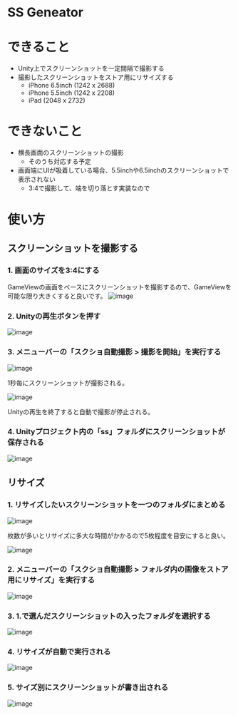 # SS Geneator

# できること
- Unity上でスクリーンショットを一定間隔で撮影する
- 撮影したスクリーンショットをストア用にリサイズする
  - iPhone 6.5inch (1242 x 2688)
  - iPhone 5.5inch (1242 x 2208)
  - iPad (2048 x 2732)

# できないこと
- 横長画面のスクリーンショットの撮影
  - そのうち対応する予定
- 画面端にUIが吸着している場合、5.5inchや6.5inchのスクリーンショットで表示されない
  - 3:4で撮影して、端を切り落とす実装なので

# 使い方

## スクリーンショットを撮影する

### 1. 画面のサイズを3:4にする

GameViewの画面をベースにスクリーンショットを撮影するので、GameViewを可能な限り大きくすると良いです。
![image](https://user-images.githubusercontent.com/4215759/101769094-cf25f000-3b29-11eb-880e-2ac60647fe59.png)

### 2. Unityの再生ボタンを押す
![image](https://user-images.githubusercontent.com/4215759/101769346-2c21a600-3b2a-11eb-8803-0af7519c1e58.png)

### 3. メニューバーの「スクショ自動撮影 > 撮影を開始」を実行する
![image](https://user-images.githubusercontent.com/4215759/101769376-380d6800-3b2a-11eb-927b-3dd14764d5e6.png)

1秒毎にスクリーンショットが撮影される。

![image](https://user-images.githubusercontent.com/4215759/101769460-570bfa00-3b2a-11eb-89e4-10af768c2d86.png)

Unityの再生を終了すると自動で撮影が停止される。

### 4. Unityプロジェクト内の「ss」フォルダにスクリーンショットが保存される
![image](https://user-images.githubusercontent.com/4215759/101769558-7dca3080-3b2a-11eb-81e9-47246ba28d47.png)

## リサイズ

### 1. リサイズしたいスクリーンショットを一つのフォルダにまとめる
![image](https://user-images.githubusercontent.com/4215759/101769664-a3573a00-3b2a-11eb-9611-ea0eb02b9a55.png)

枚数が多いとリサイズに多大な時間がかかるので5枚程度を目安にすると良い。

![image](https://user-images.githubusercontent.com/4215759/101769768-d0a3e800-3b2a-11eb-83de-2863e50fa135.png)


### 2. メニューバーの「スクショ自動撮影 > フォルダ内の画像をストア用にリサイズ」を実行する
![image](https://user-images.githubusercontent.com/4215759/101769823-e44f4e80-3b2a-11eb-88a0-f5d641e927d9.png)

### 3. 1.で選んだスクリーンショットの入ったフォルダを選択する
![image](https://user-images.githubusercontent.com/4215759/101769870-faf5a580-3b2a-11eb-8c2a-cc51ac3e1e2b.png)

### 4. リサイズが自動で実行される
![image](https://user-images.githubusercontent.com/4215759/101769918-0cd74880-3b2b-11eb-9f0e-964f7707be0b.png)

### 5. サイズ別にスクリーンショットが書き出される
![image](https://user-images.githubusercontent.com/4215759/101770007-2aa4ad80-3b2b-11eb-8ba5-8c5eee720139.png)


